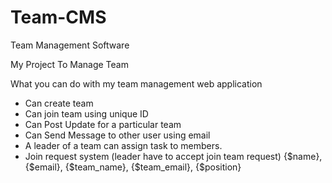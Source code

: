 # Team-CMS
Team Management Software

My Project To Manage Team

What you can do with my team management web application
- Can create team
- Can join team using unique ID
- Can Post Update for a particular team
- Can Send Message to other user using email
- A leader of a team can assign task to members.
- Join request system (leader have to accept join team request)
{$name}, {$email}, {$team_name}, {$team_email},  {$position}
